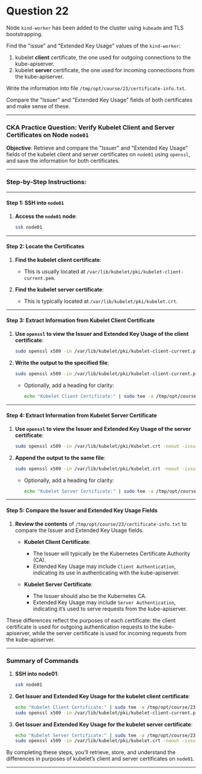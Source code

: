 # Question 22

Node `kind-worker` has been added to the cluster using `kubeadm` and TLS bootstrapping.

Find the "issue" and "Extended Key Usage" values of the `kind-worker`:

1. kubelet **client** certificate, the one used for outgoing connections to the kube-apiserver.
2. kubelet **server** certificate, the one used for incoming connectioons from the kube-apiserver.

Write the information into file `/tmp/opt/course/23/certificate-info.txt`.

Compare the "Issuer" and "Extended Key Usage" fields of both certificates and make sense of these.

---

### CKA Practice Question: Verify Kubelet Client and Server Certificates on Node `node01`

**Objective**: Retrieve and compare the "Issuer" and "Extended Key Usage" fields of the kubelet client and server certificates on `node01` using `openssl`, and save the information for both certificates.

---

### Step-by-Step Instructions:

---

#### Step 1: SSH into `node01`

1. **Access the `node01` node**:

   ```bash
   ssh node01
   ```

---

#### Step 2: Locate the Certificates

1. **Find the kubelet client certificate**:
   - This is usually located at `/var/lib/kubelet/pki/kubelet-client-current.pem`.
   
2. **Find the kubelet server certificate**:
   - This is typically located at `/var/lib/kubelet/pki/kubelet.crt`.

---

#### Step 3: Extract Information from Kubelet Client Certificate

1. **Use `openssl` to view the Issuer and Extended Key Usage of the client certificate**:

   ```bash
   sudo openssl x509 -in /var/lib/kubelet/pki/kubelet-client-current.pem -noout -issuer -ext "extendedKeyUsage"
   ```

2. **Write the output to the specified file**:

   ```bash
   sudo openssl x509 -in /var/lib/kubelet/pki/kubelet-client-current.pem -noout -issuer -ext "extendedKeyUsage" >> /tmp/opt/course/23/certificate-info.txt
   ```

   - Optionally, add a heading for clarity:

     ```bash
     echo "Kubelet Client Certificate:" | sudo tee -a /tmp/opt/course/23/certificate-info.txt
     ```

---

#### Step 4: Extract Information from Kubelet Server Certificate

1. **Use `openssl` to view the Issuer and Extended Key Usage of the server certificate**:

   ```bash
   sudo openssl x509 -in /var/lib/kubelet/pki/kubelet.crt -noout -issuer -ext "extendedKeyUsage"
   ```

2. **Append the output to the same file**:

   ```bash
   sudo openssl x509 -in /var/lib/kubelet/pki/kubelet.crt -noout -issuer -ext "extendedKeyUsage" >> /tmp/opt/course/23/certificate-info.txt
   ```

   - Optionally, add a heading for clarity:

     ```bash
     echo "Kubelet Server Certificate:" | sudo tee -a /tmp/opt/course/23/certificate-info.txt
     ```

---

#### Step 5: Compare the Issuer and Extended Key Usage Fields

1. **Review the contents** of `/tmp/opt/course/23/certificate-info.txt` to compare the Issuer and Extended Key Usage fields.
   
   - **Kubelet Client Certificate**:
     - The Issuer will typically be the Kubernetes Certificate Authority (CA).
     - Extended Key Usage may include `Client Authentication`, indicating its use in authenticating with the kube-apiserver.
   
   - **Kubelet Server Certificate**:
     - The Issuer should also be the Kubernetes CA.
     - Extended Key Usage may include `Server Authentication`, indicating it’s used to serve requests from the kube-apiserver.

These differences reflect the purposes of each certificate: the client certificate is used for outgoing authentication requests to the kube-apiserver, while the server certificate is used for incoming requests from the kube-apiserver.

---

### Summary of Commands

1. **SSH into node01**:

   ```bash
   ssh node01
   ```

2. **Get Issuer and Extended Key Usage for the kubelet client certificate**:

   ```bash
   echo "Kubelet Client Certificate:" | sudo tee -a /tmp/opt/course/23/certificate-info.txt
   sudo openssl x509 -in /var/lib/kubelet/pki/kubelet-client-current.pem -noout -issuer -ext "extendedKeyUsage" >> /tmp/opt/course/23/certificate-info.txt
   ```

3. **Get Issuer and Extended Key Usage for the kubelet server certificate**:

   ```bash
   echo "Kubelet Server Certificate:" | sudo tee -a /tmp/opt/course/23/certificate-info.txt
   sudo openssl x509 -in /var/lib/kubelet/pki/kubelet.crt -noout -issuer -ext "extendedKeyUsage" >> /tmp/opt/course/23/certificate-info.txt
   ```

By completing these steps, you’ll retrieve, store, and understand the differences in purposes of kubelet’s client and server certificates on `node01`.

---
